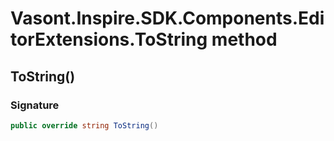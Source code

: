 # Vasont.Inspire.SDK.Components.EditorExtensions.ToString method
## ToString()
### Signature
```csharp
public override string ToString()
```
